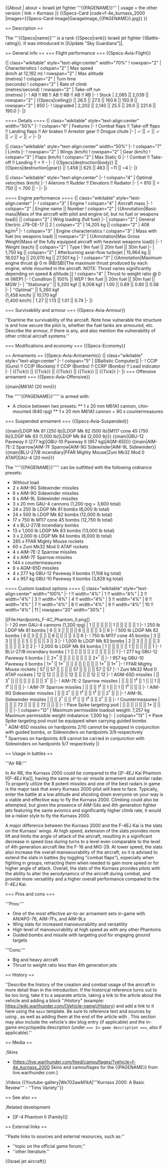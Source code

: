 {{About
| about = Israeli jet fighter '''{{PAGENAME}}'''
| usage = the other version
| link = Kurnass
}}
{{Specs-Card
|code=f-4e_kurnass_2000
|images={{Specs-Card-Image|GarageImage_{{PAGENAME}}.jpg}}
}}

== Description ==
<!-- ''In the description, the first part should be about the history of and the creation and combat usage of the aircraft, as well as its key features. In the second part, tell the reader about the aircraft in the game. Insert a screenshot of the vehicle, so that if the novice player does not remember the vehicle by name, he will immediately understand what kind of vehicle the article is talking about.'' -->
The '''{{Specs|name}}''' is a rank {{Specs|rank}} Israeli jet fighter {{Battle-rating}}. It was introduced in [[Update "Sky Guardians"]].

== General info ==
=== Flight performance ===
{{Specs-Avia-Flight}}
<!-- ''Describe how the aircraft behaves in the air. Speed, manoeuvrability, acceleration and allowable loads - these are the most important characteristics of the vehicle.'' -->

{| class="wikitable" style="text-align:center" width="70%"
! rowspan="2" | Characteristics
! colspan="2" | Max speed<br>(km/h at 12,192 m)
! rowspan="2" | Max altitude<br>(metres)
! colspan="2" | Turn time<br>(seconds)
! colspan="2" | Rate of climb<br>(metres/second)
! rowspan="2" | Take-off run<br>(metres)
|-
! AB !! RB !! AB !! RB !! AB !! RB
|-
! Stock
| 2,065 || 2,039 || rowspan="2" | {{Specs|ceiling}} || 26.5 || 27.5 || 160.6 || 150.9 || rowspan="2" | 850
|-
! Upgraded
| 2,202 || 2,140 || 25.5 || 26.0 || 221.6 || 190.0
|-
|}

==== Details ====
{| class="wikitable" style="text-align:center" width="50%"
|-
! colspan="6" | Features
|-
! Combat flaps !! Take-off flaps !! Landing flaps !! Air brakes !! Arrestor gear !! Drogue chute
|-
| ✓ || ✓ || ✓ || ✓ || ✓ || ✓     <!-- ✓ -->
|-
|}

{| class="wikitable" style="text-align:center" width="50%"
|-
! colspan="7" | Limits
|-
! rowspan="2" | Wings (km/h)
! rowspan="2" | Gear (km/h)
! colspan="3" | Flaps (km/h)
! colspan="2" | Max Static G
|-
! Combat !! Take-off !! Landing !! + !! -
|-
| {{Specs|destruction|body}} || {{Specs|destruction|gear}} || 1,458 || 625 || 463 || ~11 || ~4
|-
|}

{| class="wikitable" style="text-align:center"
|-
! colspan="4" | Optimal velocities (km/h)
|-
! Ailerons !! Rudder !! Elevators !! Radiator
|-
| < 810 || < 750 || < 700 || -
|-
|}

==== Engine performance ====
{| class="wikitable" style="text-align:center"
|-
! colspan="3" | Engine
! colspan="4" | Aircraft mass
|-
! colspan="2" | Engine name || Number
! colspan="2" | {{Annotation|Basic mass|Mass of the aircraft with pilot and engine oil, but no fuel or weapons load}} || colspan="2" | Wing loading (full fuel)
|-
| colspan="2" | General Electric J79-GE-17 || 2
| colspan="2" | 14,205 kg || colspan="2" | 408 kg/m<sup>2</sup>
|-
! colspan="3" | Engine characteristics
! colspan="3" | Mass with fuel (no weapons load) || rowspan="2" | {{Annotation|Max Gross<br>Weight|Mass of the fully equipped aircraft with heaviest weapons load}}
|-
! Weight (each) || colspan="2" | Type
! 9m fuel || 20m fuel || 30m fuel
|-
| 1,750 kg || colspan="2" | Afterburning axial-flow turbojet
| 15,964 kg || 18,027 kg || 20,070 kg || 27,501 kg
|-
! colspan="3" | {{Annotation|Maximum engine thrust @ 0 m (RB/SB)|The maximum thrust produced by each engine, while mounted in the aircraft. NOTE: Thrust varies significantly depending on speed & altitude.}}
! colspan="4" | Thrust to weight ratio @ 0 m (WEP)
|-
! Condition || 100% || WEP
! 9m fuel || 20m fuel || 30m fuel || MGW
|-
| ''Stationary'' || 5,200 kgf || 8,008 kgf
| 1.00 || 0.89 || 0.80 || 0.58
|-
| ''Optimal'' || 5,260 kgf<br>(1,458 km/h) || 10,170 kgf<br>(1,400 km/h)
| 1.27 || 1.13 || 1.01 || 0.74
|-
|}

=== Survivability and armour ===
{{Specs-Avia-Armour}}
<!-- ''Examine the survivability of the aircraft. Note how vulnerable the structure is and how secure the pilot is, whether the fuel tanks are armoured, etc. Describe the armour, if there is any, and also mention the vulnerability of other critical aircraft systems.'' -->
''Examine the survivability of the aircraft. Note how vulnerable the structure is and how secure the pilot is, whether the fuel tanks are armoured, etc. Describe the armour, if there is any, and also mention the vulnerability of other critical aircraft systems.''

=== Modifications and economy ===
{{Specs-Economy}}

== Armaments ==
{{Specs-Avia-Armaments}}
{| class="wikitable" style="text-align:center"
|-
! colspan="5" | [[Ballistic Computer]]
|-
! CCIP (Guns) !! CCIP (Rockets) !! CCIP (Bombs) !! CCRP (Bombs) !! Lead indicator
|-
| {{Tick}} || {{Tick}} || {{Tick}} || {{Tick}} || {{Tick}}
|-
|}
=== Offensive armament ===
{{Specs-Avia-Offensive}}
<!-- ''Describe the offensive armament of the aircraft, if any. Describe how effective the cannons and machine guns are in a battle, and also what belts or drums are better to use. If there is no offensive weaponry, delete this subsection.'' -->
{{main|M61A1 (20 mm)}}

The '''''{{PAGENAME}}''''' is armed with:

* A choice between two presets:
** 1 x 20 mm M61A1 cannon, chin-mounted (640 rpg)
** 1 x 20 mm M61A1 cannon + 90 x countermeasures

=== Suspended armament ===
{{Specs-Avia-Suspended}}
<!-- ''Describe the aircraft's suspended armament: additional cannons under the wings, bombs, rockets and torpedoes. This section is especially important for bombers and attackers. If there is no suspended weaponry remove this subsection.'' -->
{{main|LDGP Mk 81 (250 lb)|LDGP Mk 82 (500 lb)|M117 cone 45 (750 lb)|LDGP Mk 83 (1,000 lb)|LDGP Mk 84 (2,000 lb)}}
{{main|GBU-12 Paveway II (277 kg)|GBU-10 Paveway II (957 kg)|AGM-65D}}
{{main|AIM-7E-2 Sparrow|AIM-7F Sparrow|AIM-9G Sidewinder|AIM-9L Sidewinder}}
{{main|BLU-27/B incendiary|FFAR Mighty Mouse|Zuni Mk32 Mod 0 ATAP|GAU-4 (20 mm)}}

The '''''{{PAGENAME}}''''' can be outfitted with the following ordnance presets:

* Without load
* 2 x AIM-9G Sidewinder missiles
* 6 x AIM-9G Sidewinder missiles
* 6 x AIM-9L Sidewinder missiles
* 3 x 20 mm GAU-4 cannons (1,200 rpg = 3,600 total)
* 24 x 250 lb LDGP Mk 81 bombs (6,000 lb total)
* 24 x 500 lb LDGP Mk 82 bombs (12,000 lb total)
* 17 x 750 lb M117 cone 45 bombs (12,750 lb total)
* 4 x BLU-27/B incendiary bombs
* 13 x 1,000 lb LDGP Mk 83 bombs (13,000 lb total)
* 3 x 2,000 lb LDGP Mk 84 bombs (6,000 lb total)
* 285 x FFAR Mighty Mouse rockets
* 60 x Zuni Mk32 Mod 0 ATAP rockets
* 4 x AIM-7E-2 Sparrow missiles
* 4 x AIM-7F Sparrow missiles
* 144 x countermeasures
* 6 x AGM-65D missiles
* 4 x 277 kg GBU-12 Paveway II bombs (1,108 kg total)
* 4 x 957 kg GBU-10 Paveway II bombs (3,828 kg total)

==== Custom loadout options ====
{| class="wikitable" style="text-align:center" width="100%"
|-
! !! width="4%" | 1 !! width="4%" | 2 !! width="4%" | 3 !! width="4%" | 4 !! width="4%" | 5 !! width="4%" | 6 !! width="4%" | 7 !! width="4%" | 8 !! width="4%" | 9 !! width="4%" | 10 !! width="4%" | 11
| rowspan="20" width="30%" | <div class="ttx-image">[[File:Hardpoints_F-4C_Phantom_II.png]]</div>
|-
! 20 mm GAU-4 cannons (1,200 rpg)
| 1 || || || || || 1 || || || || || 1
|-
! 250 lb LDGP Mk 81 bombs
| 6 || 3 || || || || 6 || || || || 3 || 6
|-
! 500 lb LDGP Mk 82 bombs
| 6 || 3 || || || || 6 || || || || 3 || 6
|-
! 750 lb M117 cone 45 bombs
| 3 || 3 || || || || 5 || || || || 3 || 3
|-
! 1,000 lb LDGP Mk 83 bombs
| 2 || 3 || || || || 3 || || || || 3 || 2
|-
! 2,000 lb LDGP Mk 84 bombs
| 1 || || || || || 1 || || || || || 1
|-
! BLU-27/B incendiary bombs
| 1 || || || || || 2 || || || || || 1
|-
! 277 kg GBU-12 Paveway II bombs
| || 2*<sup>†</sup> || || || || || || || || 2*<sup>†</sup> ||
|-
! 957 kg GBU-10 Paveway II bombs
| 1*<sup>†</sup> || 1*<sup>†</sup> || || || || || || || || 1*<sup>†</sup> || 1*<sup>†</sup>
|-
! FFAR Mighty Mouse rockets
| 57 || 57 || || || || 57 || || || || 57 || 57
|-
! Zuni Mk32 Mod 0 ATAP rockets
| 12 || 12 || || || || 12 || || || || 12 || 12
|-
! AGM-65D missiles
| || 3<sup>†</sup> || || || || || || || || 3<sup>†</sup> ||
|-
! AIM-7E-2 Sparrow missiles
| || || || 1<sup>‡</sup> || 1 || || 1 || 1<sup>‡</sup> || || ||
|-
! AIM-7F Sparrow missiles
| || || || 1<sup>‡</sup> || 1 || || 1 || 1<sup>‡</sup> || || ||
|-
! AIM-9G Sidewinder missiles
| || || 2<sup>†</sup> || || 1<sup>‡</sup> || || 1<sup>‡</sup> || || 2<sup>†</sup> || ||
|-
! AIM-9L Sidewinder missiles
| || || 2<sup>†</sup> || || 1<sup>‡</sup> || || 1<sup>‡</sup> || || 2<sup>†</sup> || ||
|-
! Countermeasures
| || || || 72 || || || || 72 || || ||
|-
! Pave Spike targeting pod
| || || || || || || 1* || || || ||
|-
| colspan="12" | Maximum permissible loadout weight: 7,257 kg<br>Maximum permissible weight imbalance: 1,500 kg
|-
| colspan="13" | * Pave Spike targeting pod must be equipped when carrying guided bombs <br> <sup>†</sup> AGM-65D missiles on hardpoints 2/10 cannot be equipped in conjunction with guided bombs, or Sidewinders on hardpoints 3/9 respectively <br> <sup>‡</sup> Sparrows on hardpoints 4/8 cannot be carried in conjunction with Sidewinders on hardpoints 5/7 respectively
|}

== Usage in battles ==
<!-- ''Describe the tactics of playing in the aircraft, the features of using aircraft in a team and advice on tactics. Refrain from creating a "guide" - do not impose a single point of view, but instead, give the reader food for thought. Examine the most dangerous enemies and give recommendations on fighting them. If necessary, note the specifics of the game in different modes (AB, RB, SB).'' -->

'''Air RB:'''

In Air RB, the Kurnass 2000 could be compared to the [[F-4EJ Kai Phantom II|F-4EJ Kai]], having the same air-to-air missile armament and similar radar. To properly utilize the 8 potent missiles and one of the best radars in game is the major task that every Kurnass 2000 pilot will have to face. Typically, enter the battle at a low altitude and shooting down everyone on your way is a viable and effective way to fly the Kurnass 2000. Climbing could also be attempted, but given the presence of AIM-54s and 4th generation fighter jets featuring the same avionics and significantly higher climb rate, it would be a riskier style to fly the Kurnass 2000.

A major difference between the Kurnass 2000 and the F-4EJ Kai is the slats on the Kurnass' wings. At high speed, extension of the slats provides more lift and limits the angle of attack of the aircraft, resulting in a significant decrease in speed loss during turns to a level even comparable to the level of 4th generation aircraft like the F-16 and MiG-29. At lower speed, the slats also increase the overall manoeuvrability of the aircraft, so it is advised to extend the slats in battles (by toggling "combat flaps"), especially when fighting in groups, retracting them when needed to gain more speed or for higher angle of attack. Overall, the slats of the Kurnass provides pilots with the ability to alter the aerodynamics of the aircraft during combat, and provide more versatility and a higher overall performance compared to the F-4EJ Kai.

=== Pros and cons ===
<!-- ''Summarise and briefly evaluate the vehicle in terms of its characteristics and combat effectiveness. Mark its pros and cons in the bulleted list. Try not to use more than 6 points for each of the characteristics. Avoid using categorical definitions such as "bad", "good" and the like - use substitutions with softer forms such as "inadequate" and "effective".'' -->

'''Pros:'''

* One of the most effective air-to-air armament sets in-game with AN/APG-76, AIM-7Fs, and AIM-9Ls
* Wing slats for increased manoeuvrability and versatility
* High level of manoeuvrability at high speed as with any other Phantoms
* Guided bombs and missile with targeting pod for engaging ground targets

'''Cons:'''

* Big and heavy aircraft
* Thrust to weight ratio less than 4th generation jets

== History ==
<!-- ''Describe the history of the creation and combat usage of the aircraft in more detail than in the introduction. If the historical reference turns out to be too long, take it to a separate article, taking a link to the article about the vehicle and adding a block "/History" (example: <nowiki>https://wiki.warthunder.com/(Vehicle-name)/History</nowiki>) and add a link to it here using the <code>main</code> template. Be sure to reference text and sources by using <code><nowiki><ref></ref></nowiki></code>, as well as adding them at the end of the article with <code><nowiki><references /></nowiki></code>. This section may also include the vehicle's dev blog entry (if applicable) and the in-game encyclopedia description (under <code><nowiki>=== In-game description ===</nowiki></code>, also if applicable).'' -->
''Describe the history of the creation and combat usage of the aircraft in more detail than in the introduction. If the historical reference turns out to be too long, take it to a separate article, taking a link to the article about the vehicle and adding a block "/History" (example: <nowiki>https://wiki.warthunder.com/(Vehicle-name)/History</nowiki>) and add a link to it here using the <code>main</code> template. Be sure to reference text and sources by using <code><nowiki><ref></ref></nowiki></code>, as well as adding them at the end of the article with <code><nowiki><references /></nowiki></code>. This section may also include the vehicle's dev blog entry (if applicable) and the in-game encyclopedia description (under <code><nowiki>=== In-game description ===</nowiki></code>, also if applicable).''

== Media ==
<!-- ''Excellent additions to the article would be video guides, screenshots from the game, and photos.'' -->

;Skins

* [https://live.warthunder.com/feed/camouflages/?vehicle=f-4e_kurnass_2000 Skins and camouflages for the {{PAGENAME}} from live.warthunder.com.]

;Videos
{{Youtube-gallery|We702awM1kA|'''Kurnass 2000: A Basic Review''' - ''Tims Variety''}}

== See also ==
<!-- ''Links to the articles on the War Thunder Wiki that you think will be useful for the reader, for example:''
* ''reference to the series of the aircraft;''
* ''links to approximate analogues of other nations and research trees.'' -->

;Related development

* [[F-4 Phantom II (Family)]]

== External links ==
<!-- ''Paste links to sources and external resources, such as:''
* ''topic on the official game forum;''
* ''other literature.'' -->
''Paste links to sources and external resources, such as:''

* ''topic on the official game forum;''
* ''other literature.''

{{Israel jet aircraft}}